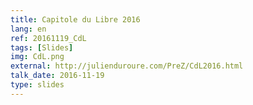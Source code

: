 ```yaml
---
title: Capitole du Libre 2016
lang: en
ref: 20161119_CdL
tags: [Slides]
img: CdL.png
external: http://julienduroure.com/PreZ/CdL2016.html
talk_date: 2016-11-19
type: slides
---
```

